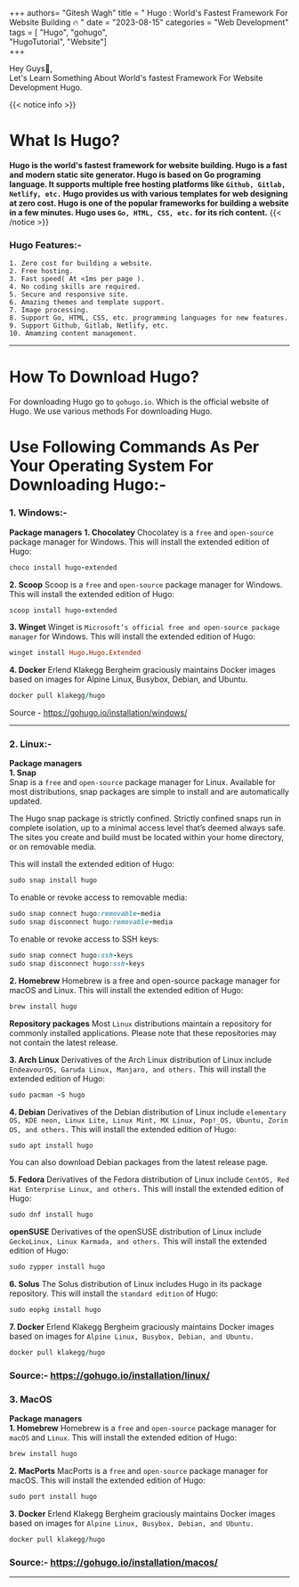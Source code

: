 +++
authors= "Gitesh Wagh"
title = " Hugo : World's Fastest Framework For Website Building 🔥 " 
date = "2023-08-15" 
categories = "Web Development" 
tags = [ "Hugo", 
    "gohugo",  
    "HugoTutorial", 
    "Website"]  
+++

Hey Guys👋,                                                                            
Let's Learn Something About World's fastest Framework For Website Development Hugo.

{{< notice info >}}
# **What Is Hugo?**                                                                       

**Hugo is the world's fastest framework for website building. Hugo is a fast and modern static site generator. Hugo is based on Go programing language. It supports multiple free hosting platforms like `Github, Gitlab, Netlify, etc.` Hugo provides us with various templates for web designing at zero cost. Hugo is one of the popular frameworks for building a website in a few minutes. Hugo uses `Go, HTML, CSS, etc.` for its rich content.**
{{< /notice >}}

### Hugo Features:-
```
1. Zero cost for building a website.
2. Free hosting.
3. Fast speed( At <1ms per page ).
4. No coding skills are required.
5. Secure and responsive site.
6. Amazing themes and template support.
7. Image processing.
8. Support Go, HTML, CSS, etc. programming languages for new features.
9. Support Github, Gitlab, Netlify, etc.
10. Amamzing content management.
```

************************
# How To Download Hugo?
For downloading Hugo go to `gohugo.io`. Which is the official website of Hugo. We use various methods For downloading Hugo.

# Use Following Commands As Per Your Operating System For Downloading Hugo:-

### 1. Windows:-
**Package managers** 
**1. Chocolatey** 
Chocolatey is a `free` and `open-source` package manager for Windows. This will install the extended edition of Hugo:
```ruby
choco install hugo-extended
```
**2. Scoop** 
Scoop is a `free` and `open-source` package manager for Windows. This will install the extended edition of Hugo:
```ruby
scoop install hugo-extended
```
**3. Winget** 
Winget is `Microsoft’s official free and open-source package manager` for Windows. This will install the extended edition of Hugo:
```ruby
winget install Hugo.Hugo.Extended
```
**4. Docker** 
Erlend Klakegg Bergheim graciously maintains Docker images based on images for Alpine Linux, Busybox, Debian, and Ubuntu.
```ruby
docker pull klakegg/hugo
```

Source - https://gohugo.io/installation/windows/ 


***************************
### 2. Linux:-

**Package managers**                                                                            
**1. Snap**                                                                                      
Snap is a `free` and `open-source` package manager for Linux. Available for most distributions, snap packages are simple to install and are automatically updated.

The Hugo snap package is strictly confined. Strictly confined snaps run in complete isolation, up to a minimal access level that’s deemed always safe. The sites you create and build must be located within your home directory, or on removable media.

This will install the extended edition of Hugo:
```ruby
sudo snap install hugo
```
To enable or revoke access to removable media:
```ruby
sudo snap connect hugo:removable-media
sudo snap disconnect hugo:removable-media
```
To enable or revoke access to SSH keys:
```ruby
sudo snap connect hugo:ssh-keys
sudo snap disconnect hugo:ssh-keys
```
**2. Homebrew** 
Homebrew is a free and open-source package manager for macOS and Linux. This will install the extended edition of Hugo:
```ruby
brew install hugo
```
**Repository packages** 
Most `Linux` distributions maintain a repository for commonly installed applications. Please note that these repositories may not contain the latest release.

**3. Arch Linux** 
Derivatives of the Arch Linux distribution of Linux include `EndeavourOS, Garuda Linux, Manjaro, and others.` This will install the extended edition of Hugo:
```ruby
sudo pacman -S hugo
```
**4. Debian** 
Derivatives of the Debian distribution of Linux include `elementary OS, KDE neon, Linux Lite, Linux Mint, MX Linux, Pop!_OS, Ubuntu, Zorin OS, and others.` This will install the extended edition of Hugo:
```ruby
sudo apt install hugo
```
You can also download Debian packages from the latest release page.

**5. Fedora** 
Derivatives of the Fedora distribution of Linux include `CentOS, Red Hat Enterprise Linux, and others.` This will install the extended edition of Hugo:
```ruby
sudo dnf install hugo
```
**openSUSE** 
Derivatives of the openSUSE distribution of Linux include `GeckoLinux, Linux Karmada, and others.` This will install the extended edition of Hugo:
```ruby
sudo zypper install hugo
```
**6. Solus** 
The Solus distribution of Linux includes Hugo in its package repository. This will install the `standard edition` of Hugo:
```ruby
sudo eopkg install hugo
```
**7. Docker** 
Erlend Klakegg Bergheim graciously maintains Docker images based on images for `Alpine Linux, Busybox, Debian, and Ubuntu.`
```ruby
docker pull klakegg/hugo
```
### Source:- https://gohugo.io/installation/linux/

### 3. MacOS
**Package managers**                                                                           
**1. Homebrew** 
Homebrew is a `free` and `open-source` package manager for `macOS` and `Linux`. This will install the extended edition of Hugo:
```ruby
brew install hugo
```
**2. MacPorts** 
MacPorts is a `free` and `open-source` package manager for macOS. This will install the extended edition of Hugo:
```ruby
sudo port install hugo
```
**3. Docker** 
Erlend Klakegg Bergheim graciously maintains Docker images based on images for `Alpine Linux, Busybox, Debian, and Ubuntu.`
```ruby
docker pull klakegg/hugo
```

### Source:- https://gohugo.io/installation/macos/

**************

